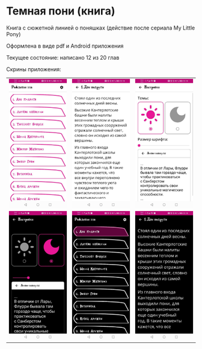 # Темная пони (книга)

Книга с сюжетной линией о поняшках (действие после сериала My Little Pony)

Оформлена в виде pdf и Android приложения

Текущее состояние: написано 12 из 20 глав

Скрины приложения:

<table>
  <tr>
    <td><img src="screens/screen1.jpg"/></td>
    <td><img src="screens/screen2.jpg"/></td>
    <td><img src="screens/screen3.jpg"/></td>
  </tr>
  <tr>
    <td><img src="screens/screen4.jpg"/></td>
    <td><img src="screens/screen5.jpg"/></td>
    <td><img src="screens/screen6.jpg"/></td>
  </tr>
</table>
